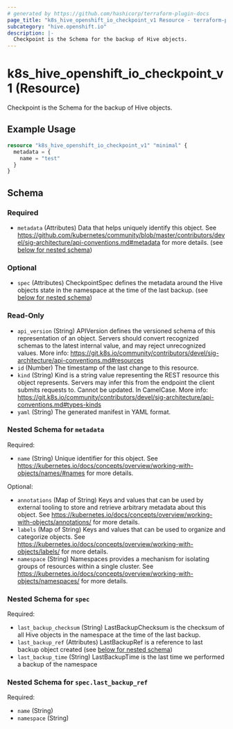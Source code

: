 ```yaml
---
# generated by https://github.com/hashicorp/terraform-plugin-docs
page_title: "k8s_hive_openshift_io_checkpoint_v1 Resource - terraform-provider-k8s"
subcategory: "hive.openshift.io"
description: |-
  Checkpoint is the Schema for the backup of Hive objects.
---
```


# k8s_hive_openshift_io_checkpoint_v1 (Resource)

Checkpoint is the Schema for the backup of Hive objects.

## Example Usage

```terraform
resource "k8s_hive_openshift_io_checkpoint_v1" "minimal" {
  metadata = {
    name = "test"
  }
}
```

<!-- schema generated by tfplugindocs -->
## Schema

### Required

- `metadata` (Attributes) Data that helps uniquely identify this object. See https://github.com/kubernetes/community/blob/master/contributors/devel/sig-architecture/api-conventions.md#metadata for more details. (see [below for nested schema](#nestedatt--metadata))

### Optional

- `spec` (Attributes) CheckpointSpec defines the metadata around the Hive objects state in the namespace at the time of the last backup. (see [below for nested schema](#nestedatt--spec))

### Read-Only

- `api_version` (String) APIVersion defines the versioned schema of this representation of an object. Servers should convert recognized schemas to the latest internal value, and may reject unrecognized values. More info: https://git.k8s.io/community/contributors/devel/sig-architecture/api-conventions.md#resources
- `id` (Number) The timestamp of the last change to this resource.
- `kind` (String) Kind is a string value representing the REST resource this object represents. Servers may infer this from the endpoint the client submits requests to. Cannot be updated. In CamelCase. More info: https://git.k8s.io/community/contributors/devel/sig-architecture/api-conventions.md#types-kinds
- `yaml` (String) The generated manifest in YAML format.

<a id="nestedatt--metadata"></a>
### Nested Schema for `metadata`

Required:

- `name` (String) Unique identifier for this object. See https://kubernetes.io/docs/concepts/overview/working-with-objects/names/#names for more details.

Optional:

- `annotations` (Map of String) Keys and values that can be used by external tooling to store and retrieve arbitrary metadata about this object. See https://kubernetes.io/docs/concepts/overview/working-with-objects/annotations/ for more details.
- `labels` (Map of String) Keys and values that can be used to organize and categorize objects. See https://kubernetes.io/docs/concepts/overview/working-with-objects/labels/ for more details.
- `namespace` (String) Namespaces provides a mechanism for isolating groups of resources within a single cluster. See https://kubernetes.io/docs/concepts/overview/working-with-objects/namespaces/ for more details.


<a id="nestedatt--spec"></a>
### Nested Schema for `spec`

Required:

- `last_backup_checksum` (String) LastBackupChecksum is the checksum of all Hive objects in the namespace at the time of the last backup.
- `last_backup_ref` (Attributes) LastBackupRef is a reference to last backup object created (see [below for nested schema](#nestedatt--spec--last_backup_ref))
- `last_backup_time` (String) LastBackupTime is the last time we performed a backup of the namespace

<a id="nestedatt--spec--last_backup_ref"></a>
### Nested Schema for `spec.last_backup_ref`

Required:

- `name` (String)
- `namespace` (String)


